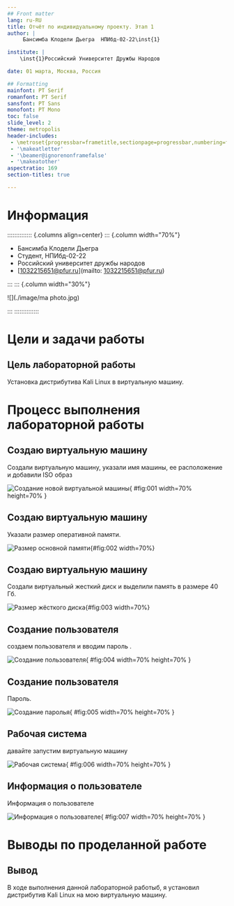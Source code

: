 ```yaml
---
## Front matter
lang: ru-RU
title: Отчёт по индивидуальному проекту. Этап 1
author: |
	 Бансимба Клодели Дьегра  НПИбд-02-22\inst{1}

institute: |
	\inst{1}Российский Университет Дружбы Народов

date: 01 марта, Москва, Россия

## Formatting
mainfont: PT Serif
romanfont: PT Serif
sansfont: PT Sans
monofont: PT Mono
toc: false
slide_level: 2
theme: metropolis
header-includes: 
 - \metroset{progressbar=frametitle,sectionpage=progressbar,numbering=fraction}
 - '\makeatletter'
 - '\beamer@ignorenonframefalse'
 - '\makeatother'
aspectratio: 169
section-titles: true

---
```

# Информация

:::::::::::::: {.columns align=center}
::: {.column width="70%"}

  * Бансимба Клодели Дьегра
  * Студент, НПИбд-02-22
  * Российский университет дружбы народов
  * [1032215651@pfur.ru](mailto: 1032215651@pfur.ru)

:::
::: {.column width="30%"}

![](./image/ma photo.jpg)

:::
::::::::::::::

# Цели и задачи работы

## Цель лабораторной работы

Установка дистрибутивa Kali Linux в виртуальную машину.

# Процесс выполнения лабораторной работы

## Создаю виртуальную машину
 Создали виртуальную машину, указали имя машины, ее расположение и добавили ISO образ
 
![Создание новой виртуальной машины](image/1.jpg){ #fig:001 width=70% height=70% }

## Создаю виртуальную машину
Указали размер оперативной памяти.

![Размер основной памяти](image/2.jpg){#fig:002 width=70%}

## Создаю виртуальную машину
Создали виртуальный жесткий диск и выделили память в размере 40 Гб.

![Размер жёсткого диска](image/3.jpg){#fig:003 width=70%}

## Создание пользователя

создаем пользователя  и вводим пароль .

![Создание пользователя](image/7.jpg){ #fig:004 width=70% height=70% }

## Создание пользователя
Пароль.

![Создание паролья](image/8.jpg){ #fig:005 width=70% height=70% }

## Рабочая система
давайте запустим виртуальную машину

![Рабочая система](image/13.jpg){ #fig:006 width=70% height=70% }


## Информация о пользователе
Информация о пользователе

![Информация о пользователе ](image/12.jpg){ #fig:007 width=70% height=70% }


# Выводы по проделанной работе

## Вывод

В ходе выполнения данной лабораторной работыб, я установил дистрибутив Kali Linux на мою виртуальную машину.


